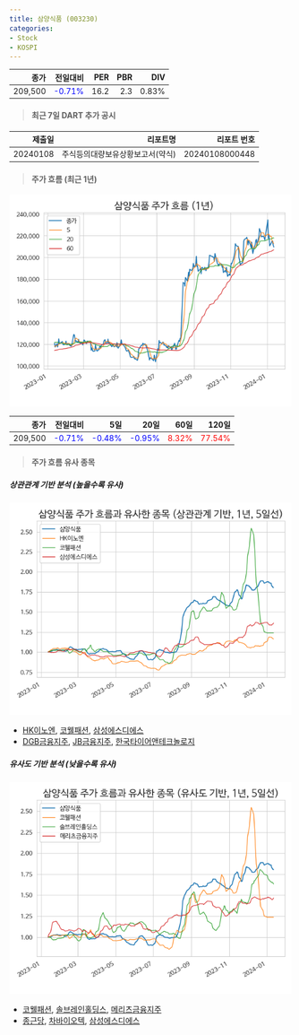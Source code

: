 ```yaml
---
title: 삼양식품 (003230)
categories:
- Stock
- KOSPI
---
```


|종가|전일대비|PER|PBR|DIV|
|---:|-------:|--:|--:|--:|
|209,500|<span style="color: blue">-0.71%</span>|16.2|2.3|0.83%|

<!-- more -->

> #### 최근 7일 DART 추가 공시

|제출일|리포트명|리포트 번호|
|-----:|-------:|----------:|
|20240108|주식등의대량보유상황보고서(약식)|20240108000448|

> #### 주가 흐름 (최근 1년)

![003230](/assets/images/stock/003230.png)

|종가|전일대비|5일|20일|60일|120일|
|---:|-------:|--:|---:|---:|----:|
|209,500|<span style="color: blue">-0.71%</span>|<span style="color: blue">-0.48%</span>|<span style="color: blue">-0.95%</span>|<span style="color: red">8.32%</span>|<span style="color: red">77.54%</span>|

> #### 주가 흐름 유사 종목

##### 상관관계 기반 분석 (높을수록 유사)
![003230](/assets/images/stock/003230_corr.png)
- [HK이노엔](/195940/), [코웰패션](/033290/), [삼성에스디에스](/018260/)
- [DGB금융지주](/139130/), [JB금융지주](/175330/), [한국타이어앤테크놀로지](/161390/)

##### 유사도 기반 분석 (낮을수록 유사)	
![003230](/assets/images/stock/003230_sim.png)
- [코웰패션](/033290/), [솔브레인홀딩스](/036830/), [메리츠금융지주](/138040/)
- [종근당](/185750/), [차바이오텍](/085660/), [삼성에스디에스](/018260/)